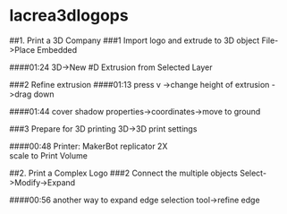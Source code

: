 # lacrea3dlogops
##1. Print a 3D Company
###1 Import logo and extrude to 3D object
File->Place Embedded  

####01:24
3D->New #D Extrusion from Selected Layer

###2 Refine extrusion
####01:13
press v ->change height of extrusion ->drag down

####01:44 cover shadow
properties->coordinates->move to ground

###3 Prepare for 3D printing
3D->3D print settings

####00:48
Printer: MakerBot replicator 2X  
scale to Print Volume


##2. Print a Complex Logo
###2 Connect the multiple objects
Select->Modify->Expand  

####00:56 another way to expand edge
selection tool->refine edge
